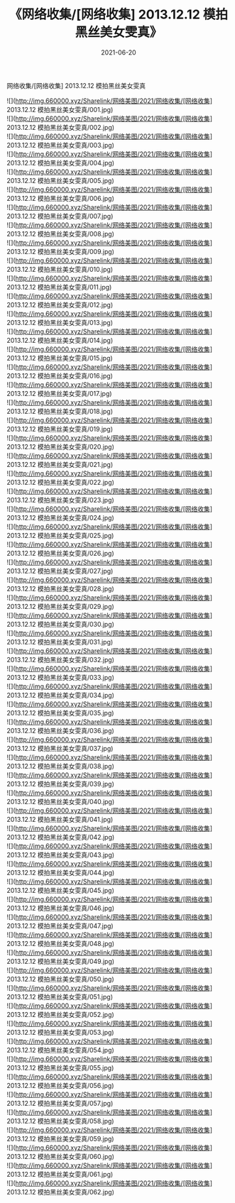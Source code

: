 ﻿---
layout: post
title:  《网络收集/[网络收集] 2013.12.12 模拍黑丝美女雯真》
date:   2021-06-20
img: http://img.660000.xyz/Sharelink/网络美图/2021/网络收集/[网络收集] 2013.12.12 模拍黑丝美女雯真/000.jpg
categories: [美女, 清纯, 唯美]
---

网络收集/[网络收集] 2013.12.12 模拍黑丝美女雯真

 ![](http://img.660000.xyz/Sharelink/网络美图/2021/网络收集/[网络收集] 2013.12.12 模拍黑丝美女雯真/001.jpg) <br>![](http://img.660000.xyz/Sharelink/网络美图/2021/网络收集/[网络收集] 2013.12.12 模拍黑丝美女雯真/002.jpg) <br>![](http://img.660000.xyz/Sharelink/网络美图/2021/网络收集/[网络收集] 2013.12.12 模拍黑丝美女雯真/003.jpg) <br>![](http://img.660000.xyz/Sharelink/网络美图/2021/网络收集/[网络收集] 2013.12.12 模拍黑丝美女雯真/004.jpg) <br>![](http://img.660000.xyz/Sharelink/网络美图/2021/网络收集/[网络收集] 2013.12.12 模拍黑丝美女雯真/005.jpg) <br>![](http://img.660000.xyz/Sharelink/网络美图/2021/网络收集/[网络收集] 2013.12.12 模拍黑丝美女雯真/006.jpg) <br>![](http://img.660000.xyz/Sharelink/网络美图/2021/网络收集/[网络收集] 2013.12.12 模拍黑丝美女雯真/007.jpg) <br>![](http://img.660000.xyz/Sharelink/网络美图/2021/网络收集/[网络收集] 2013.12.12 模拍黑丝美女雯真/008.jpg) <br>![](http://img.660000.xyz/Sharelink/网络美图/2021/网络收集/[网络收集] 2013.12.12 模拍黑丝美女雯真/009.jpg) <br>![](http://img.660000.xyz/Sharelink/网络美图/2021/网络收集/[网络收集] 2013.12.12 模拍黑丝美女雯真/010.jpg) <br>![](http://img.660000.xyz/Sharelink/网络美图/2021/网络收集/[网络收集] 2013.12.12 模拍黑丝美女雯真/011.jpg) <br>![](http://img.660000.xyz/Sharelink/网络美图/2021/网络收集/[网络收集] 2013.12.12 模拍黑丝美女雯真/012.jpg) <br>![](http://img.660000.xyz/Sharelink/网络美图/2021/网络收集/[网络收集] 2013.12.12 模拍黑丝美女雯真/013.jpg) <br>![](http://img.660000.xyz/Sharelink/网络美图/2021/网络收集/[网络收集] 2013.12.12 模拍黑丝美女雯真/014.jpg) <br>![](http://img.660000.xyz/Sharelink/网络美图/2021/网络收集/[网络收集] 2013.12.12 模拍黑丝美女雯真/015.jpg) <br>![](http://img.660000.xyz/Sharelink/网络美图/2021/网络收集/[网络收集] 2013.12.12 模拍黑丝美女雯真/016.jpg) <br>![](http://img.660000.xyz/Sharelink/网络美图/2021/网络收集/[网络收集] 2013.12.12 模拍黑丝美女雯真/017.jpg) <br>![](http://img.660000.xyz/Sharelink/网络美图/2021/网络收集/[网络收集] 2013.12.12 模拍黑丝美女雯真/018.jpg) <br>![](http://img.660000.xyz/Sharelink/网络美图/2021/网络收集/[网络收集] 2013.12.12 模拍黑丝美女雯真/019.jpg) <br>![](http://img.660000.xyz/Sharelink/网络美图/2021/网络收集/[网络收集] 2013.12.12 模拍黑丝美女雯真/020.jpg) <br>![](http://img.660000.xyz/Sharelink/网络美图/2021/网络收集/[网络收集] 2013.12.12 模拍黑丝美女雯真/021.jpg) <br>![](http://img.660000.xyz/Sharelink/网络美图/2021/网络收集/[网络收集] 2013.12.12 模拍黑丝美女雯真/022.jpg) <br>![](http://img.660000.xyz/Sharelink/网络美图/2021/网络收集/[网络收集] 2013.12.12 模拍黑丝美女雯真/023.jpg) <br>![](http://img.660000.xyz/Sharelink/网络美图/2021/网络收集/[网络收集] 2013.12.12 模拍黑丝美女雯真/024.jpg) <br>![](http://img.660000.xyz/Sharelink/网络美图/2021/网络收集/[网络收集] 2013.12.12 模拍黑丝美女雯真/025.jpg) <br>![](http://img.660000.xyz/Sharelink/网络美图/2021/网络收集/[网络收集] 2013.12.12 模拍黑丝美女雯真/026.jpg) <br>![](http://img.660000.xyz/Sharelink/网络美图/2021/网络收集/[网络收集] 2013.12.12 模拍黑丝美女雯真/027.jpg) <br>![](http://img.660000.xyz/Sharelink/网络美图/2021/网络收集/[网络收集] 2013.12.12 模拍黑丝美女雯真/028.jpg) <br>![](http://img.660000.xyz/Sharelink/网络美图/2021/网络收集/[网络收集] 2013.12.12 模拍黑丝美女雯真/029.jpg) <br>![](http://img.660000.xyz/Sharelink/网络美图/2021/网络收集/[网络收集] 2013.12.12 模拍黑丝美女雯真/030.jpg) <br>![](http://img.660000.xyz/Sharelink/网络美图/2021/网络收集/[网络收集] 2013.12.12 模拍黑丝美女雯真/031.jpg) <br>![](http://img.660000.xyz/Sharelink/网络美图/2021/网络收集/[网络收集] 2013.12.12 模拍黑丝美女雯真/032.jpg) <br>![](http://img.660000.xyz/Sharelink/网络美图/2021/网络收集/[网络收集] 2013.12.12 模拍黑丝美女雯真/033.jpg) <br>![](http://img.660000.xyz/Sharelink/网络美图/2021/网络收集/[网络收集] 2013.12.12 模拍黑丝美女雯真/034.jpg) <br>![](http://img.660000.xyz/Sharelink/网络美图/2021/网络收集/[网络收集] 2013.12.12 模拍黑丝美女雯真/035.jpg) <br>![](http://img.660000.xyz/Sharelink/网络美图/2021/网络收集/[网络收集] 2013.12.12 模拍黑丝美女雯真/036.jpg) <br>![](http://img.660000.xyz/Sharelink/网络美图/2021/网络收集/[网络收集] 2013.12.12 模拍黑丝美女雯真/037.jpg) <br>![](http://img.660000.xyz/Sharelink/网络美图/2021/网络收集/[网络收集] 2013.12.12 模拍黑丝美女雯真/038.jpg) <br>![](http://img.660000.xyz/Sharelink/网络美图/2021/网络收集/[网络收集] 2013.12.12 模拍黑丝美女雯真/039.jpg) <br>![](http://img.660000.xyz/Sharelink/网络美图/2021/网络收集/[网络收集] 2013.12.12 模拍黑丝美女雯真/040.jpg) <br>![](http://img.660000.xyz/Sharelink/网络美图/2021/网络收集/[网络收集] 2013.12.12 模拍黑丝美女雯真/041.jpg) <br>![](http://img.660000.xyz/Sharelink/网络美图/2021/网络收集/[网络收集] 2013.12.12 模拍黑丝美女雯真/042.jpg) <br>![](http://img.660000.xyz/Sharelink/网络美图/2021/网络收集/[网络收集] 2013.12.12 模拍黑丝美女雯真/043.jpg) <br>![](http://img.660000.xyz/Sharelink/网络美图/2021/网络收集/[网络收集] 2013.12.12 模拍黑丝美女雯真/044.jpg) <br>![](http://img.660000.xyz/Sharelink/网络美图/2021/网络收集/[网络收集] 2013.12.12 模拍黑丝美女雯真/045.jpg) <br>![](http://img.660000.xyz/Sharelink/网络美图/2021/网络收集/[网络收集] 2013.12.12 模拍黑丝美女雯真/046.jpg) <br>![](http://img.660000.xyz/Sharelink/网络美图/2021/网络收集/[网络收集] 2013.12.12 模拍黑丝美女雯真/047.jpg) <br>![](http://img.660000.xyz/Sharelink/网络美图/2021/网络收集/[网络收集] 2013.12.12 模拍黑丝美女雯真/048.jpg) <br>![](http://img.660000.xyz/Sharelink/网络美图/2021/网络收集/[网络收集] 2013.12.12 模拍黑丝美女雯真/049.jpg) <br>![](http://img.660000.xyz/Sharelink/网络美图/2021/网络收集/[网络收集] 2013.12.12 模拍黑丝美女雯真/050.jpg) <br>![](http://img.660000.xyz/Sharelink/网络美图/2021/网络收集/[网络收集] 2013.12.12 模拍黑丝美女雯真/051.jpg) <br>![](http://img.660000.xyz/Sharelink/网络美图/2021/网络收集/[网络收集] 2013.12.12 模拍黑丝美女雯真/052.jpg) <br>![](http://img.660000.xyz/Sharelink/网络美图/2021/网络收集/[网络收集] 2013.12.12 模拍黑丝美女雯真/053.jpg) <br>![](http://img.660000.xyz/Sharelink/网络美图/2021/网络收集/[网络收集] 2013.12.12 模拍黑丝美女雯真/054.jpg) <br>![](http://img.660000.xyz/Sharelink/网络美图/2021/网络收集/[网络收集] 2013.12.12 模拍黑丝美女雯真/055.jpg) <br>![](http://img.660000.xyz/Sharelink/网络美图/2021/网络收集/[网络收集] 2013.12.12 模拍黑丝美女雯真/056.jpg) <br>![](http://img.660000.xyz/Sharelink/网络美图/2021/网络收集/[网络收集] 2013.12.12 模拍黑丝美女雯真/057.jpg) <br>![](http://img.660000.xyz/Sharelink/网络美图/2021/网络收集/[网络收集] 2013.12.12 模拍黑丝美女雯真/058.jpg) <br>![](http://img.660000.xyz/Sharelink/网络美图/2021/网络收集/[网络收集] 2013.12.12 模拍黑丝美女雯真/059.jpg) <br>![](http://img.660000.xyz/Sharelink/网络美图/2021/网络收集/[网络收集] 2013.12.12 模拍黑丝美女雯真/060.jpg) <br>![](http://img.660000.xyz/Sharelink/网络美图/2021/网络收集/[网络收集] 2013.12.12 模拍黑丝美女雯真/061.jpg) <br>![](http://img.660000.xyz/Sharelink/网络美图/2021/网络收集/[网络收集] 2013.12.12 模拍黑丝美女雯真/062.jpg) <br>